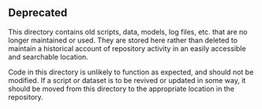 ## Deprecated 

This directory contains old scripts, data, models, log files, etc. that are no longer maintained or used. They are stored here rather than deleted to maintain a historical account of repository activity in an easily accessible and searchable location.

Code in this directory is unlikely to function as expected, and should not be modified. If a script or dataset is to be revived or updated in some way, it should be moved from this directory to the appropriate location in the repository.
